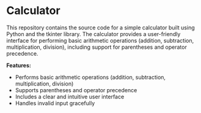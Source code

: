 # Calculator

This repository contains the source code for a simple calculator built using Python and the tkinter library. The calculator provides a user-friendly interface for performing basic arithmetic operations (addition, subtraction, multiplication, division), including support for parentheses and operator precedence.

**Features:**

* Performs basic arithmetic operations (addition, subtraction, multiplication, division)
* Supports parentheses and operator precedence
* Includes a clear and intuitive user interface
* Handles invalid input gracefully


